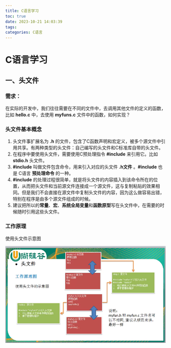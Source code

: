 ```yaml
---
title: C语言学习
toc: true
date: 2023-10-21 14:03:39
tags:
categories: C语言
---
```


# C语言学习

## 一、头文件

###  需求：

在实际的开发中，我们往往需要在不同的文件中，去调用其他文件的定义的函数，比如 **hello.c** 中，去使用 **myfuns.c** 文件中的函数，如何实现？

### 头文件基本概念

1. 头文件事扩展名为 **.h** 的文件，包含了C函数声明和宏定义，被多个源文件中引用共享。有两种类型的头文件：自己编写的头文件和C标准库自带的头文件。
2. 在程序中要使用头文件，需要使用C预处理指令 **#include** 来引用它。比如 **stdio.h** 头文件。
3. **#include** 叫做文件包含命令，用来引入对应的头文件 **.h文件** 。**#include** 也是 C语言 **预处理命令** 的一种。
4. **#include** 的处理过程很简单，就是将头文件的内容插入到该命令所在的位置，从而把头文件和当前源文件连接成一个源文件，这与复制粘贴的效果相同。但是我们不会直接在源文件中复制头文件的内容，因为这么做容易出错，特别在程序是由多个源文件组成的时候。
5. 建议把所以的**常量**、**宏**、**系统全局变量**和**函数原型**写在头文件中，在需要的时候随时引用这些头文件。

### 工作原理

使用头文件示意图

![使用头文件示意图](learnC/使用头文件示意图.png)

